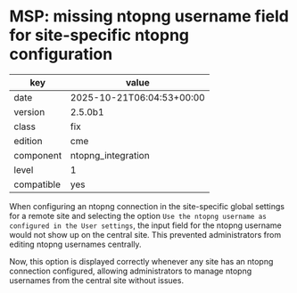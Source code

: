 [//]: # (werk v2)
# MSP: missing ntopng username field for site-specific ntopng configuration

key        | value
---------- | ---
date       | 2025-10-21T06:04:53+00:00
version    | 2.5.0b1
class      | fix
edition    | cme
component  | ntopng_integration
level      | 1
compatible | yes

When configuring an ntopng connection in the site-specific global settings for a remote site and selecting the option `Use the ntopng username as configured in the User settings`, the input field for the ntopng username would not show up on the central site. This prevented administrators from editing ntopng usernames centrally.

Now, this option is displayed correctly whenever any site has an ntopng connection configured, allowing administrators to manage ntopng usernames from the central site without issues.
